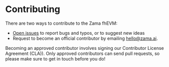 # Contributing

There are two ways to contribute to the Zama fhEVM:

* [Open issues](https://github.com/zama-ai/fhevm/issues/new/choose) to report bugs and typos, or to suggest new ideas
* Request to become an official contributor by emailing [hello@zama.ai](mailto:hello@zama.ai).

Becoming an approved contributor involves signing our Contributor License Agreement (CLA)). Only approved contributors can send pull requests, so please make sure to get in touch before you do!
